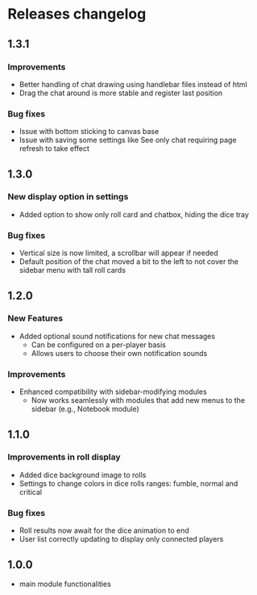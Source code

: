 # Releases changelog

## 1.3.1

### Improvements

- Better handling of chat drawing using handlebar files instead of html
- Drag the chat around is more stable and register last position

### Bug fixes

- Issue with bottom sticking to canvas base
- Issue with saving some settings like See only chat requiring page refresh to take effect

## 1.3.0

### New display option in settings

- Added option to show only roll card and chatbox, hiding the dice tray

### Bug fixes

- Vertical size is now limited, a scrollbar will appear if needed
- Default position of the chat moved a bit to the left to not cover the sidebar menu with tall roll cards

## 1.2.0

### New Features

- Added optional sound notifications for new chat messages
  - Can be configured on a per-player basis
  - Allows users to choose their own notification sounds

### Improvements

- Enhanced compatibility with sidebar-modifying modules
    - Now works seamlessly with modules that add new menus to the sidebar (e.g., Notebook module)

## 1.1.0

### Improvements in roll display

- Added dice background image to rolls
- Settings to change colors in dice rolls ranges: fumble, normal and critical

### Bug fixes

- Roll results now await for the dice animation to end
- User list correctly updating to display only connected players

## 1.0.0

- main module functionalities